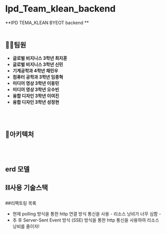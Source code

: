 # Ipd_Team_klean_backend
**IPD TEMA_KLEAN  BYEOT backend **
<br></br>

## 🤝🏻팀원
- **글로벌 비지니스  3학년 최지훈**
- **글로벌 비지니스 3학년 신민**
- **기계공학과 4학년 채민우**
- **컴퓨터 공학과 3학년 임종혁**
- **미디어 영상 3학년 이동민**
- **미디어 영상 3학년 오수빈**
- **융합 디자인 3학년 이여진**
- **융합 디자인 3학년 성정현**


<br></br>

## 🏯아키텍처

<br></br>
## erd 모델



## ⛓사용 기술스택



##리팩토링 목록
- 현재 polling 방식을 통한 http 연결 방식 통신을 사용 - 리소스 낭비가 너무 심함 - 
- 추 후 Server-Sent Event 방식 (SSE) 방식을 통한 http 통신을 사용하여 리소스 낭비를 줄이자!







